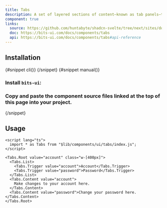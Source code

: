 ```yaml
---
title: Tabs
description: A set of layered sections of content—known as tab panels—that are displayed one at a time.
component: true
links:
  source: https://github.com/huntabyte/shadcn-svelte/tree/next/sites/docs/src/lib/registry/ui/tabs
  doc: https://bits-ui.com/docs/components/tabs
  api: https://bits-ui.com/docs/components/tabs#api-reference
---
```


<script>
	import ComponentPreview from "$lib/components/component-preview.svelte";
	import PMAddComp from "$lib/components/pm-add-comp.svelte";
	import PMInstall from "$lib/components/pm-install.svelte";
	import Steps from "$lib/components/steps.svelte";
	import InstallTabs from "$lib/components/install-tabs.svelte";
</script>

<ComponentPreview name="tabs-demo">

<div></div>

</ComponentPreview>

## Installation

<InstallTabs>
{#snippet cli()}
<PMAddComp name="tabs" />
{/snippet}
{#snippet manual()}
<Steps>

### Install `bits-ui`:

<PMInstall command="bits-ui -D" />

### Copy and paste the component source files linked at the top of this page into your project.

</Steps>
{/snippet}
</InstallTabs>

## Usage

```svelte
<script lang="ts">
  import * as Tabs from "$lib/components/ui/tabs/index.js";
</script>

<Tabs.Root value="account" class="w-[400px]">
  <Tabs.List>
    <Tabs.Trigger value="account">Account</Tabs.Trigger>
    <Tabs.Trigger value="password">Password</Tabs.Trigger>
  </Tabs.List>
  <Tabs.Content value="account">
    Make changes to your account here.
  </Tabs.Content>
  <Tabs.Content value="password">Change your password here.</Tabs.Content>
</Tabs.Root>
```
